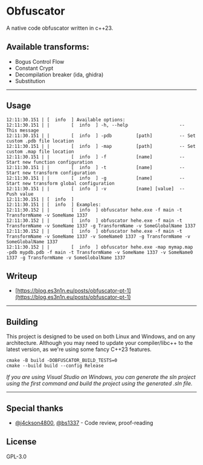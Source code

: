 # Obfuscator
A native code obfuscator written in c++23.

## Available transforms:
* Bogus Control Flow
* Constant Crypt
* Decompilation breaker (ida, ghidra)
* Substitution

___

## Usage
```commandline
12:11:30.151 | [  info  ] Available options:
12:11:30.151 | |        [  info  ] -h, --help                   -- This message
12:11:30.151 | |        [  info  ] -pdb         [path]          -- Set custom .pdb file location
12:11:30.151 | |        [  info  ] -map         [path]          -- Set custom .map file location
12:11:30.151 | |        [  info  ] -f           [name]          -- Start new function configuration
12:11:30.151 | |        [  info  ] -t           [name]          -- Start new transform configuration
12:11:30.151 | |        [  info  ] -g           [name]          -- Start new transform global configuration
12:11:30.151 | |        [  info  ] -v           [name] [value]  -- Push value
12:11:30.151 | [  info  ]  
12:11:30.151 | [  info  ] Examples:
12:11:30.152 | |        [  info  ] obfuscator hehe.exe -f main -t TransformName -v SomeName 1337
12:11:30.152 | |        [  info  ] obfuscator hehe.exe -f main -t TransformName -v SomeName 1337 -g TransformName -v SomeGlobalName 1337
12:11:30.152 | |        [  info  ] obfuscator hehe.exe -f main -t TransformName -v SomeName 1337 -v SomeName0 1337 -g TransformName -v SomeGlobalName 1337
12:11:30.152 | |        [  info  ] obfuscator hehe.exe -map mymap.map -pdb mypdb.pdb -f main -t TransformName -v SomeName 1337 -v SomeName0 1337 -g TransformName -v SomeGlobalName 1337
```

## Writeup
- [https://blog.es3n1n.eu/posts/obfuscator-pt-1](https://blog.es3n1n.eu/posts/obfuscator-pt-1)

___

## Building
This project is designed to be used on both Linux and Windows, and on any architecture.
Although you may need to update your compiler/libc++ to the latest version, as we're using some fancy C++23 features.

```commandline
cmake -B build -DOBFUSCATOR_BUILD_TESTS=0
cmake --build build --config Release
```

*If you are using Visual Studio on Windows, you can generate the sln project using the first command and build the project using the generated .sln file.*

___

## Special thanks
- [@j4ckson4800](https://github.com/j4ckson4800), [@bs1337](https://github.com/bs1337) - Code review, proof-reading

## License
GPL-3.0
